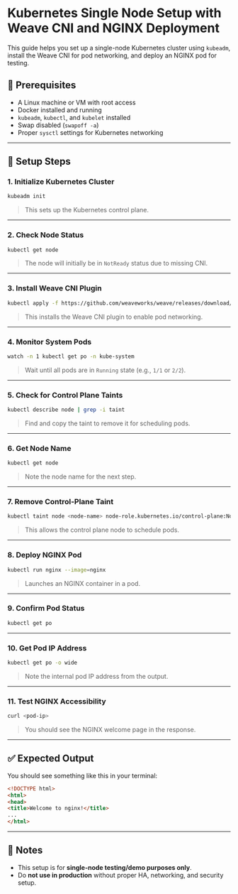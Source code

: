 # Kubernetes Single Node Setup with Weave CNI and NGINX Deployment

This guide helps you set up a single-node Kubernetes cluster using `kubeadm`, install the Weave CNI for pod networking, and deploy an NGINX pod for testing.

## 🧰 Prerequisites

- A Linux machine or VM with root access
- Docker installed and running
- `kubeadm`, `kubectl`, and `kubelet` installed
- Swap disabled (`swapoff -a`)
- Proper `sysctl` settings for Kubernetes networking

---

## 🚀 Setup Steps

### 1. Initialize Kubernetes Cluster

```bash
kubeadm init
```

> This sets up the Kubernetes control plane.

---

### 2. Check Node Status

```bash
kubectl get node
```

> The node will initially be in `NotReady` status due to missing CNI.

---

### 3. Install Weave CNI Plugin

```bash
kubectl apply -f https://github.com/weaveworks/weave/releases/download/v2.8.1/weave-daemonset-k8s.yaml
```

> This installs the Weave CNI plugin to enable pod networking.

---

### 4. Monitor System Pods

```bash
watch -n 1 kubectl get po -n kube-system
```

> Wait until all pods are in `Running` state (e.g., `1/1` or `2/2`).

---

### 5. Check for Control Plane Taints

```bash
kubectl describe node | grep -i taint
```

> Find and copy the taint to remove it for scheduling pods.

---

### 6. Get Node Name

```bash
kubectl get node
```

> Note the node name for the next step.

---

### 7. Remove Control-Plane Taint

```bash
kubectl taint node <node-name> node-role.kubernetes.io/control-plane:NoSchedule-
```

> This allows the control plane node to schedule pods.

---

### 8. Deploy NGINX Pod

```bash
kubectl run nginx --image=nginx
```

> Launches an NGINX container in a pod.

---

### 9. Confirm Pod Status

```bash
kubectl get po
```

---

### 10. Get Pod IP Address

```bash
kubectl get po -o wide
```

> Note the internal pod IP address from the output.

---

### 11. Test NGINX Accessibility

```bash
curl <pod-ip>
```

> You should see the NGINX welcome page in the response.

---

## ✅ Expected Output

You should see something like this in your terminal:

```html
<!DOCTYPE html>
<html>
<head>
<title>Welcome to nginx!</title>
...
</html>
```

---

## 📎 Notes

- This setup is for **single-node testing/demo purposes only**.
- Do **not use in production** without proper HA, networking, and security setup.
